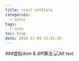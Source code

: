 ```yaml
---
title: react setState
categories:
  - notes
tags:
  - note
toc: true
date: 2018-11-09 15:51:35
---
```


###虚拟dom & diff算法
![Alt text](/assets/img/event_loop.jpg)
